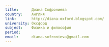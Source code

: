 ```yaml
---
title:      Диана Софрониева
country:    Англия
link:       http://diana-oxford.blogspot.com/ 
university: Оксфорд
subject:    Физика и философия
period:     
email:      diana.sofronieva@gmail.com
---
```

